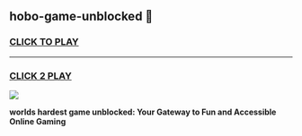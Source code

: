 
## hobo-game-unblocked 👋
<h3>
<a href="https://premium.freeplayer.one?title=hobo-game-unblocked&ref=14F">CLICK TO PLAY</a></h3>
<hr>

<h3>
<a href="https://premium.freeplayer.one?title=hobo-game-unblocked&ref=14F">CLICK 2 PLAY</a>
  
</h3>

<a href="https://premium.freeplayer.one?title=hobo-game-unblocked&ref=12F/"><img src="https://clearcache.store/games.png"></a>


**worlds hardest game unblocked: Your Gateway to Fun and Accessible Online Gaming**
